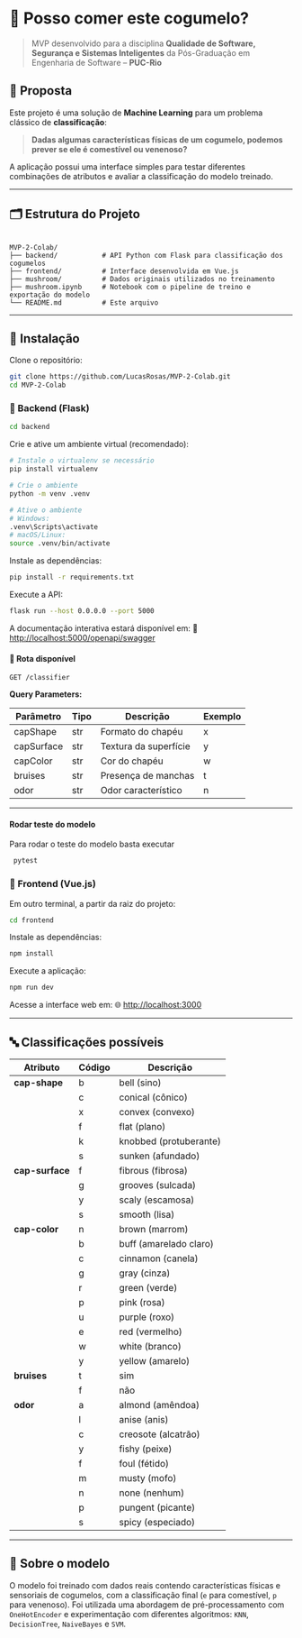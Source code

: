 # 🍄 Posso comer este cogumelo?

> MVP desenvolvido para a disciplina **Qualidade de Software, Segurança e Sistemas Inteligentes** da Pós-Graduação em Engenharia de Software – **PUC-Rio**

## 📌 Proposta

Este projeto é uma solução de **Machine Learning** para um problema clássico de **classificação**:

> **Dadas algumas características físicas de um cogumelo, podemos prever se ele é comestível ou venenoso?**

A aplicação possui uma interface simples para testar diferentes combinações de atributos e avaliar a classificação do modelo treinado.

---

## 🗂 Estrutura do Projeto

```

MVP-2-Colab/
├── backend/           # API Python com Flask para classificação dos cogumelos
├── frontend/          # Interface desenvolvida em Vue.js
├── mushroom/          # Dados originais utilizados no treinamento
├── mushroom.ipynb     # Notebook com o pipeline de treino e exportação do modelo
└── README.md          # Este arquivo

```

---

## 🚀 Instalação

Clone o repositório:

```bash
git clone https://github.com/LucasRosas/MVP-2-Colab.git
cd MVP-2-Colab
```

### 🧠 Backend (Flask)

```bash
cd backend
```

Crie e ative um ambiente virtual (recomendado):

```bash
# Instale o virtualenv se necessário
pip install virtualenv

# Crie o ambiente
python -m venv .venv

# Ative o ambiente
# Windows:
.venv\Scripts\activate
# macOS/Linux:
source .venv/bin/activate
```

Instale as dependências:

```bash
pip install -r requirements.txt
```

Execute a API:

```bash
flask run --host 0.0.0.0 --port 5000
```

A documentação interativa estará disponível em:
📎 [http://localhost:5000/openapi/swagger](http://localhost:5000/openapi/swagger)

#### 🧪 Rota disponível

```
GET /classifier
```

**Query Parameters:**

| Parâmetro  | Tipo | Descrição             | Exemplo |
| ---------- | ---- | --------------------- | ------- |
| capShape   | str  | Formato do chapéu     | x       |
| capSurface | str  | Textura da superfície | y       |
| capColor   | str  | Cor do chapéu         | w       |
| bruises    | str  | Presença de manchas   | t       |
| odor       | str  | Odor característico   | n       |

---

#### Rodar teste do modelo

Para rodar o teste do modelo basta executar

```bash
 pytest
```

### 🌿 Frontend (Vue.js)

Em outro terminal, a partir da raiz do projeto:

```bash
cd frontend
```

Instale as dependências:

```bash
npm install
```

Execute a aplicação:

```bash
npm run dev
```

Acesse a interface web em:
🌐 [http://localhost:3000](http://localhost:3000)

---

## 🔤 Classificações possíveis

| Atributo        | Código | Descrição              |
| --------------- | ------ | ---------------------- |
| **cap-shape**   | b      | bell (sino)            |
|                 | c      | conical (cônico)       |
|                 | x      | convex (convexo)       |
|                 | f      | flat (plano)           |
|                 | k      | knobbed (protuberante) |
|                 | s      | sunken (afundado)      |
| **cap-surface** | f      | fibrous (fibrosa)      |
|                 | g      | grooves (sulcada)      |
|                 | y      | scaly (escamosa)       |
|                 | s      | smooth (lisa)          |
| **cap-color**   | n      | brown (marrom)         |
|                 | b      | buff (amarelado claro) |
|                 | c      | cinnamon (canela)      |
|                 | g      | gray (cinza)           |
|                 | r      | green (verde)          |
|                 | p      | pink (rosa)            |
|                 | u      | purple (roxo)          |
|                 | e      | red (vermelho)         |
|                 | w      | white (branco)         |
|                 | y      | yellow (amarelo)       |
| **bruises**     | t      | sim                    |
|                 | f      | não                    |
| **odor**        | a      | almond (amêndoa)       |
|                 | l      | anise (anis)           |
|                 | c      | creosote (alcatrão)    |
|                 | y      | fishy (peixe)          |
|                 | f      | foul (fétido)          |
|                 | m      | musty (mofo)           |
|                 | n      | none (nenhum)          |
|                 | p      | pungent (picante)      |
|                 | s      | spicy (especiado)      |

---

## 🧠 Sobre o modelo

O modelo foi treinado com dados reais contendo características físicas e sensoriais de cogumelos, com a classificação final (`e` para comestível, `p` para venenoso). Foi utilizada uma abordagem de pré-processamento com `OneHotEncoder` e experimentação com diferentes algoritmos: `KNN`, `DecisionTree`, `NaiveBayes` e `SVM`.
